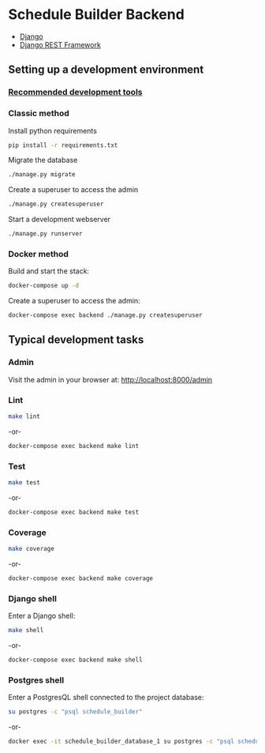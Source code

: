 # Schedule Builder Backend

- [Django](https://www.djangoproject.com/)
- [Django REST Framework](https://www.django-rest-framework.org/)

## Setting up a development environment

### [Recommended development tools][recommended-development-tools]

[recommended-development-tools]: https://dev.izeni.net/izeni/izeni-django-template/-/wikis/recommended-development-tools

### Classic method

Install python requirements

```bash
pip install -r requirements.txt
```

Migrate the database

```bash
./manage.py migrate
```

Create a superuser to access the admin

```bash
./manage.py createsuperuser
```

Start a development webserver

```bash
./manage.py runserver
```

### Docker method

Build and start the stack:

```bash
docker-compose up -d
```

Create a superuser to access the admin:

```bash
docker-compose exec backend ./manage.py createsuperuser
```

## Typical development tasks

### Admin

Visit the admin in your browser at: [http://localhost:8000/admin](http://localhost:8000/admin)

### Lint

```bash
make lint
```

-or-

```bash
docker-compose exec backend make lint
```

### Test

```bash
make test
```

-or-

```bash
docker-compose exec backend make test
```

### Coverage

```bash
make coverage
```

-or-

```bash
docker-compose exec backend make coverage
```

### Django shell

Enter a Django shell:

```bash
make shell
```

-or-

```bash
docker-compose exec backend make shell
```

### Postgres shell

Enter a PostgresQL shell connected to the project database:

```bash
su postgres -c "psql schedule_builder"
```

-or-

```bash
docker exec -it schedule_builder_database_1 su postgres -c "psql schedule_builder"
```
